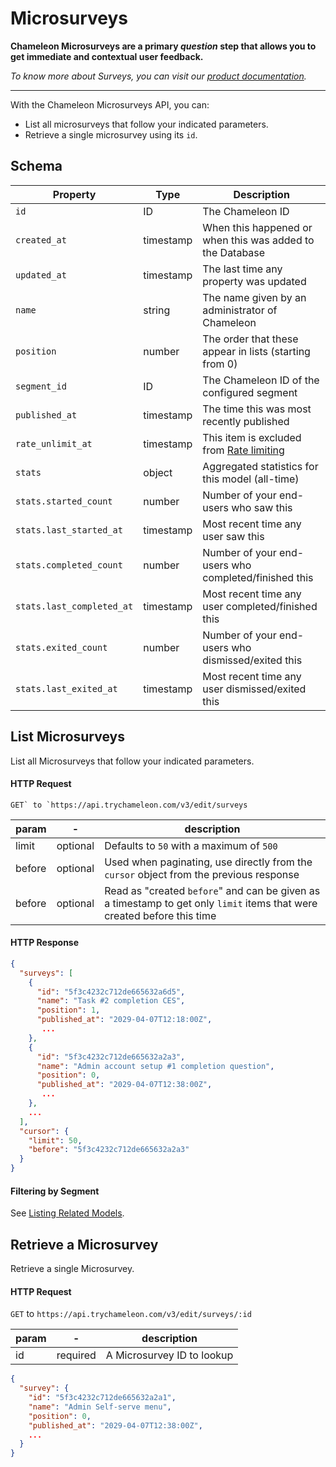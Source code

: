 # Microsurveys

**Chameleon Microsurveys are a primary *question* step that allows you to get immediate and contextual user feedback.** 

*To know more about Surveys, you can visit our [product documentation](https://help.trychameleon.com/en/collections/1752073-surveys).*

------



With the Chameleon Microsurveys API, you can:

- List all microsurveys that follow your indicated parameters.
- Retrieve a single microsurvey using its `id`.



## Schema

| Property                  | Type      | Description                                                  |
| ------------------------- | --------- | ------------------------------------------------------------ |
| `id`                      | ID        | The Chameleon ID                                             |
| `created_at`              | timestamp | When this happened or when this was added to the Database    |
| `updated_at`              | timestamp | The last time any property was updated                       |
| `name`                    | string    | The name given by an administrator of Chameleon              |
| `position`                | number    | The order that these appear in lists (starting from 0)       |
| `segment_id`              | ID        | The Chameleon ID of the configured segment                   |
| `published_at`            | timestamp | The time this was most recently published                    |
| `rate_unlimit_at`         | timestamp | This item is excluded from [Rate limiting](https://help.trychameleon.com/en/articles/3513345-rate-limiting-experiences) |
| `stats`                   | object    | Aggregated statistics for this model (all-time)              |
| `stats.started_count`     | number    | Number of your end-users who saw this                        |
| `stats.last_started_at`   | timestamp | Most recent time any user saw this                           |
| `stats.completed_count`   | number    | Number of your end-users who completed/finished this         |
| `stats.last_completed_at` | timestamp | Most recent time any user completed/finished this            |
| `stats.exited_count`      | number    | Number of your end-users who dismissed/exited this           |
| `stats.last_exited_at`    | timestamp | Most recent time any user dismissed/exited this              |

## List Microsurveys

List all Microsurveys that follow your indicated parameters.

#### HTTP Request

```
GET` to `https://api.trychameleon.com/v3/edit/surveys
```

| param  | -        | description                                                  |
| ------ | -------- | ------------------------------------------------------------ |
| limit  | optional | Defaults to `50` with a maximum of `500`                     |
| before | optional | Used when paginating, use directly from the `cursor` object from the previous response |
| before | optional | Read as "created `before`" and can be given as a timestamp to get only `limit` items that were created before this time |



#### HTTP Response

```json
{
  "surveys": [
    {
      "id": "5f3c4232c712de665632a6d5",
      "name": "Task #2 completion CES",
      "position": 1,
      "published_at": "2029-04-07T12:18:00Z",
       ...
    },
    {
      "id": "5f3c4232c712de665632a2a3",
      "name": "Admin account setup #1 completion question",
      "position": 0,
      "published_at": "2029-04-07T12:38:00Z",
       ...
    },
    ...
  ],
  "cursor": {
    "limit": 50,
    "before": "5f3c4232c712de665632a2a3"
  }
}
```



#### Filtering by Segment

See [Listing Related Models](apis/segments.md?id=segment-experiences-index).

## Retrieve a Microsurvey

Retrieve a single Microsurvey.

#### HTTP Request


`GET` to `https://api.trychameleon.com/v3/edit/surveys/:id`


| param | -        | description                |
| ----- | -------- | -------------------------- |
| id    | required | A Microsurvey ID to lookup |

```json
{
  "survey": {
    "id": "5f3c4232c712de665632a2a1",
    "name": "Admin Self-serve menu",
    "position": 0,
    "published_at": "2029-04-07T12:38:00Z",
    ...
  }
}
```
